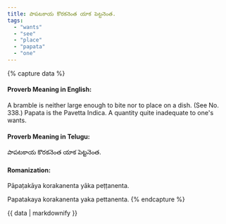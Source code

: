 ```yaml
---
title: పాపటకాయ కొరకనెంత యాక పెట్టనెంత.
tags:
  - "wants"
  - "see"
  - "place"
  - "papata"
  - "one"
---
```


{% capture data %}
#### Proverb Meaning in English:
A bramble is neither large enough to bite nor to place on a dish.
(See No. 338.)
Papata is the Pavetta Indica.
A quantity quite inadequate to one's wants.

#### Proverb Meaning in Telugu:
పాపటకాయ కొరకనెంత యాక పెట్టనెంత.

#### Romanization:
Pāpaṭakāya korakanenta yāka peṭṭanenta.

Papatakaya korakanenta yaka pettanenta.
{% endcapture %}

{{ data | markdownify }}

